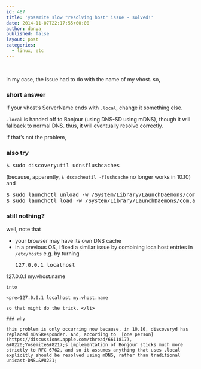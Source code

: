 ```yaml
---
id: 487
title: 'yosemite slow "resolving host" issue - solved!'
date: 2014-11-07T22:17:55+00:00
author: danya
published: false
layout: post
categories:
  - linux, etc
---
```

<div>
  &nbsp;
</div>

in my case, the issue had to do with the name of my vhost. so,

### short answer

if your vhost&#8217;s ServerName ends with `.local`, change it something else.

`.local` is handed off to Bonjour (using DNS-SD using mDNS), though it will fallback to normal DNS. thus, it will eventually resolve correctly.

if that&#8217;s not the problem, <!--more-->

### also try

<pre>$ sudo discoveryutil udnsflushcaches
</pre>

(because, apparently, `$ dscacheutil -flushcache` no longer works in 10.10) and

<pre>$ sudo launchctl unload -w /System/Library/LaunchDaemons/com.apple.discoveryd.plist
$ sudo launchctl load -w /System/Library/LaunchDaemons/com.apple.discoveryd.plist
</pre>

### still nothing?

well, note that

  * your browser may have its own DNS cache
  * in a previous OS, i fixed a similar issue by combining localhost entries in `/etc/hosts` e.g. by turning
    <pre>127.0.0.1 localhost
127.0.0.1 my.vhost.name
</pre>

    into

    <pre>127.0.0.1 localhost my.vhost.name
</pre>

    so that might do the trick. </li>

    ### why

    this problem is only occurring now because, in 10.10, discoveryd has replaced mDNSResponder. And, according to  [one person](https://discussions.apple.com/thread/6611817), &#8220;Yosemite&#8217;s implementation of Bonjour sticks much more strictly to RFC 6762, and so it assumes anything that uses .local explicitly should be resolved using mDNS, rather than traditional unicast-DNS.&#8221;

